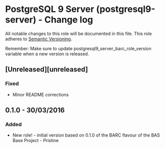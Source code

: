 
# PostgreSQL 9 Server (postgresql9-server) - Change log

All notable changes to this role will be documented in this file.
This role adheres to [Semantic Versioning](http://semver.org/spec/v2.0.0.html).

Remember: Make sure to update postgresql9_server_barc_role_version variable when a new version is released.

## [Unreleased][unreleased]

### Fixed

* Minor README corrections

## 0.1.0 - 30/03/2016

### Added

* New role! - initial version based on 0.1.0 of the BARC flavour of the BAS Base Project - Pristine
